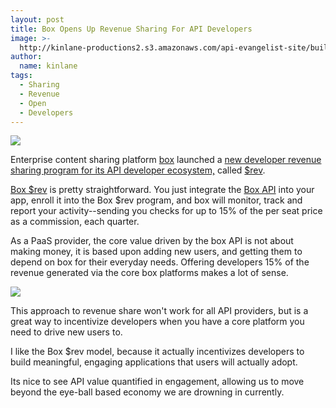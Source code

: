 ```yaml
---
layout: post
title: Box Opens Up Revenue Sharing For API Developers
image: >-
  http://kinlane-productions2.s3.amazonaws.com/api-evangelist-site/building-blocks/box-logo.png
author:
  name: kinlane
tags:
  - Sharing
  - Revenue
  - Open
  - Developers
---
```

[![](https://s3.amazonaws.com/kinlane-productions2/api-evangelist/box/box-logo.png)](http://box.com "Box")

Enterprise content sharing platform [box](http://box.com "Box") launched a [new developer revenue sharing program for its API developer ecosystem,](http://developers.blog.box.com/2013/06/06/welcome-to-the-new-app-economy-introducing-box-rev/ "new developer revenue sharing program with its API developer ecosystem") called [$rev](http://content.box.com/?elqPURLPage=215).

[Box $rev](http://content.box.com/?elqPURLPage=215) is pretty straightforward. You just integrate the [Box API](http://developers.box.com/) into your app, enroll it into the Box $rev program, and box will monitor, track and report your activity--sending you checks for up to 15% of the per seat price as a commission, each quarter.

As a PaaS provider, the core value driven by the box API is not about making money, it is based upon adding new users, and getting them to depend on box for their everyday needs. Offering developers 15% of the revenue generated via the core box platforms makes a lot of sense.

[![](https://s3.amazonaws.com/kinlane-productions2/api-evangelist/box/box-rev.png)](http://content.box.com/?elqPURLPage=215 "Box")

This approach to revenue share won't work for all API providers, but is a great way to incentivize developers when you have a core platform you need to drive new users to.

I like the Box $rev model, because it actually incentivizes developers to build meaningful, engaging applications that users will actually adopt.

Its nice to see API value quantified in engagement, allowing us to move beyond the eye-ball based economy we are drowning in currently.